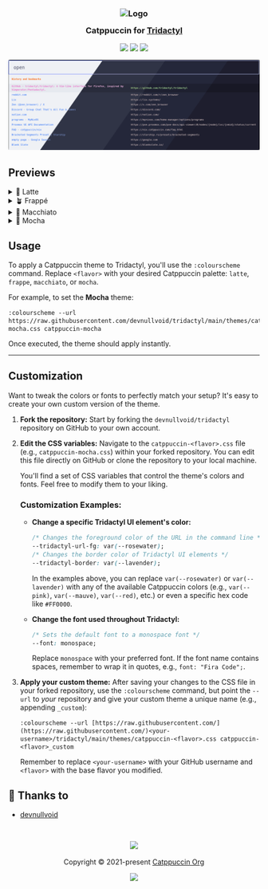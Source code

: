 <h3 align="center">
	<img src="https://raw.githubusercontent.com/catppuccin/catppuccin/main/assets/logos/exports/1544x1544_circle.png" width="100" alt="Logo"/><br/>
	<img src="https://raw.githubusercontent.com/catppuccin/catppuccin/main/assets/misc/transparent.png" height="30" width="0px"/>
	Catppuccin for <a href="https://github.com/tridactyl/tridactyl">Tridactyl</a>
	<img src="https://raw.githubusercontent.com/catppuccin/catppuccin/main/assets/misc/transparent.png" height="30" width="0px"/>
</h3>

<p align="center">
	<a href="https://github.com/devnullvoid/tridactyl/stargazers"><img src="https://img.shields.io/github/stars/devnullvoid/tridactyl?colorA=363a4f&colorB=b7bdf8&style=for-the-badge"></a>
	<a href="https://github.com/devnullvoid/tridactyl/issues"><img src="https://img.shields.io/github/issues/devnullvoid/tridactyl?colorA=363a4f&colorB=f5a97f&style=for-the-badge"></a>
	<a href="https://github.com/devnullvoid/tridactyl/contributors"><img src="https://img.shields.io/github/contributors/devnullvoid/tridactyl?colorA=363a4f&colorB=a6da95&style=for-the-badge"></a>
</p>

<p align="center">
  <img src="./assets/preview.webp"/>
</p>

## Previews

<details>
<summary>🌻 Latte</summary>
  <img src="./assets/latte.webp"/>
</details>
<details>
<summary>🪴 Frappé</summary>
  <img src="./assets/frappe.webp"/>
</details>
<details>
<summary>🌺 Macchiato</summary>
  <img src="./assets/macchiato.webp"/>
</details>
<details>
<summary>🌿 Mocha</summary>
  <img src="./assets/mocha.webp"/>
</details>

## Usage
To apply a Catppuccin theme to Tridactyl, you'll use the `:colourscheme` command. Replace `<flavor>` with your desired Catppuccin palette: `latte`, `frappe`, `macchiato`, or `mocha`.

For example, to set the **Mocha** theme:

```
:colourscheme --url https://raw.githubusercontent.com/devnullvoid/tridactyl/main/themes/catppuccin-mocha.css catppuccin-mocha
```

Once executed, the theme should apply instantly.

---

## Customization

Want to tweak the colors or fonts to perfectly match your setup? It's easy to create your own custom version of the theme.

1.  **Fork the repository:** Start by forking the `devnullvoid/tridactyl` repository on GitHub to your own account.
2.  **Edit the CSS variables:**
    Navigate to the `catppuccin-<flavor>.css` file (e.g., `catppuccin-mocha.css`) within your forked repository. You can edit this file directly on GitHub or clone the repository to your local machine.

    You'll find a set of CSS variables that control the theme's colors and fonts. Feel free to modify them to your liking.

    ### Customization Examples:

    * **Change a specific Tridactyl UI element's color:**
        ```css
        /* Changes the foreground color of the URL in the command line */
        --tridactyl-url-fg: var(--rosewater);
        /* Changes the border color of Tridactyl UI elements */
        --tridactyl-border: var(--lavender);
        ```
        In the examples above, you can replace `var(--rosewater)` or `var(--lavender)` with any of the available Catppuccin colors (e.g., `var(--pink)`, `var(--mauve)`, `var(--red)`, etc.) or even a specific hex code like `#FF0000`.

    * **Change the font used throughout Tridactyl:**
        ```css
        /* Sets the default font to a monospace font */
        --font: monospace;
        ```
        Replace `monospace` with your preferred font. If the font name contains spaces, remember to wrap it in quotes, e.g., `font: "Fira Code";`.

3.  **Apply your custom theme:**
    After saving your changes to the CSS file in your forked repository, use the `:colourscheme` command, but point the `--url` to *your* repository and give your custom theme a unique name (e.g., appending `_custom`):

    ```
    :colourscheme --url [https://raw.githubusercontent.com/](https://raw.githubusercontent.com/)<your-username>/tridactyl/main/themes/catppuccin-<flavor>.css catppuccin-<flavor>_custom
    ```
    Remember to replace `<your-username>` with your GitHub username and `<flavor>` with the base flavor you modified.

## 💝 Thanks to

- [devnullvoid](https://github.com/devnullvoid)

&nbsp;

<p align="center">
	<img src="https://raw.githubusercontent.com/catppuccin/catppuccin/main/assets/footers/gray0_ctp_on_line.svg?sanitize=true" />
</p>

<p align="center">
	Copyright &copy; 2021-present <a href="https://github.com/catppuccin" target="_blank">Catppuccin Org</a>
</p>

<p align="center">
	<a href="https://github.com/catppuccin/catppuccin/blob/main/LICENSE"><img src="https://img.shields.io/static/v1.svg?style=for-the-badge&label=License&message=MIT&logoColor=d9e0ee&colorA=363a4f&colorB=b7bdf8"/></a>
</p>
